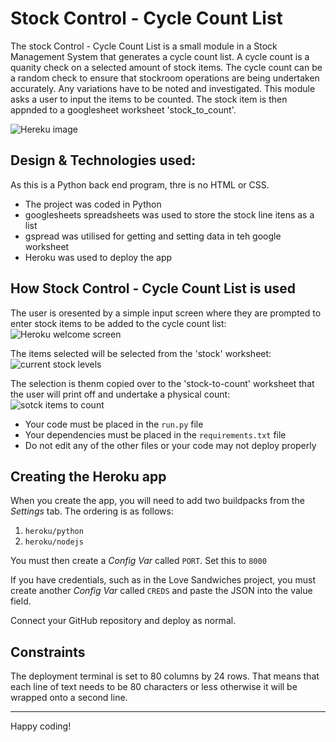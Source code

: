 # Stock Control - Cycle Count List

The stock Control - Cycle Count List is a small module in a Stock Management System that generates a cycle count list.  A cycle count is a quanity check on a selected amount of stock items.  The cycle count can be a random check to ensure that stockroom operations are being undertaken accurately.  Any variations have to be noted and investigated.  This module asks a user to input the items to be counted.  The stock item is then appnded to a googlesheet worksheet 'stock_to_count'. 

![Hereku image](https://github.com/BwhelanKK/stock-control/assets/44683806/0f393272-de33-48b7-9644-c46322a1a896)

## Design & Technologies used:
As this is a Python back end program, thre is no HTML or CSS.
- The project was coded in Python
- googlesheets spreadsheets was used to store the stock line itens as a list
- gspread was utilised for getting and setting data in teh google worksheet
- Heroku was used to deploy the app


## How Stock Control - Cycle Count List is used
The user is oresented by a simple input screen where they are prompted to enter stock items to be added to the cycle count list:
![Heroku welcome screen](https://github.com/BwhelanKK/stock-control/assets/44683806/d2493d03-6fb4-4af5-8b5f-6213b3b743b6)

The items selected will be selected from the 'stock' worksheet:
![current stock levels](https://github.com/BwhelanKK/stock-control/assets/44683806/0935a31a-5d35-496f-aefe-4895216273e3)

The selection is thenm copied over to the 'stock-to-count' worksheet that the user will print off and undertake a physical count:
![sotck items to count](https://github.com/BwhelanKK/stock-control/assets/44683806/9f31aa6e-7bb4-4434-b5f6-d395ba11068a)





- Your code must be placed in the `run.py` file
- Your dependencies must be placed in the `requirements.txt` file
- Do not edit any of the other files or your code may not deploy properly

## Creating the Heroku app

When you create the app, you will need to add two buildpacks from the _Settings_ tab. The ordering is as follows:

1. `heroku/python`
2. `heroku/nodejs`

You must then create a _Config Var_ called `PORT`. Set this to `8000`

If you have credentials, such as in the Love Sandwiches project, you must create another _Config Var_ called `CREDS` and paste the JSON into the value field.

Connect your GitHub repository and deploy as normal.

## Constraints

The deployment terminal is set to 80 columns by 24 rows. That means that each line of text needs to be 80 characters or less otherwise it will be wrapped onto a second line.

---

Happy coding!
